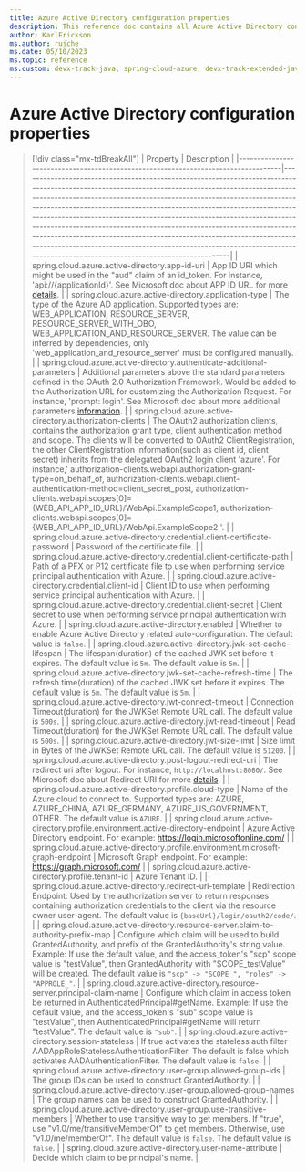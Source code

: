 ```yaml
---
title: Azure Active Directory configuration properties
description: This reference doc contains all Azure Active Directory configuration properties.
author: KarlErickson
ms.author: rujche
ms.date: 05/10/2023
ms.topic: reference
ms.custom: devx-track-java, spring-cloud-azure, devx-track-extended-java
---
```


# Azure Active Directory configuration properties

> [!div class="mx-tdBreakAll"]
> | Property                                                                          | Description                                                                                                                                                                                                                                                                                                                                                                                                                                                                                                                                                                                                                                             |
> |-----------------------------------------------------------------------------------|---------------------------------------------------------------------------------------------------------------------------------------------------------------------------------------------------------------------------------------------------------------------------------------------------------------------------------------------------------------------------------------------------------------------------------------------------------------------------------------------------------------------------------------------------------------------------------------------------------------------------------------------------------|
> | spring.cloud.azure.active-directory.app-id-uri                                    | App ID URI which might be used in the "aud" claim of an id_token. For instance, 'api://{applicationId}'. See Microsoft doc about APP ID URL for more [details](/azure/active-directory/develop/security-best-practices-for-app-registration#application-id-uri).                                                                                                                                                                                                                                                                                                                                                                |
> | spring.cloud.azure.active-directory.application-type                              | The type of the Azure AD application. Supported types are: WEB_APPLICATION, RESOURCE_SERVER, RESOURCE_SERVER_WITH_OBO, WEB_APPLICATION_AND_RESOURCE_SERVER. The value can be inferred by dependencies, only 'web_application_and_resource_server' must be configured manually.                                                                                                                                                                                                                                                                                                                                                                              |
> | spring.cloud.azure.active-directory.authenticate-additional-parameters            | Additional parameters above the standard parameters defined in the OAuth 2.0 Authorization Framework. Would be added to the Authorization URL for customizing the Authorization Request. For instance, 'prompt: login'. See Microsoft doc about more additional parameters [information](/azure/active-directory/develop/v2-oauth2-auth-code-flow#request-an-authorization-code).                                                                                                                                                                                                                                               |
> | spring.cloud.azure.active-directory.authorization-clients                         | The OAuth2 authorization clients, contains the authorization grant type, client authentication method and scope. The clients will be converted to OAuth2 ClientRegistration, the other ClientRegistration information(such as client id, client secret) inherits from the delegated OAuth2 login client 'azure'. For instance,' authorization-clients.webapi.authorization-grant-type=on_behalf_of, authorization-clients.webapi.client-authentication-method=client_secret_post, authorization-clients.webapi.scopes[0]={WEB_API_APP_ID_URL}/WebApi.ExampleScope1, authorization-clients.webapi.scopes[0]={WEB_API_APP_ID_URL}/WebApi.ExampleScope2 '. |
> | spring.cloud.azure.active-directory.credential.client-certificate-password        | Password of the certificate file.                                                                                                                                                                                                                                                                                                                                                                                                                                                                                                                                                                                                                       |
> | spring.cloud.azure.active-directory.credential.client-certificate-path            | Path of a PFX or P12 certificate file to use when performing service principal authentication with Azure.                                                                                                                                                                                                                                                                                                                                                                                                                                                                                                                                               |
> | spring.cloud.azure.active-directory.credential.client-id                          | Client ID to use when performing service principal authentication with Azure.                                                                                                                                                                                                                                                                                                                                                                                                                                                                                                                                                                           |
> | spring.cloud.azure.active-directory.credential.client-secret                      | Client secret to use when performing service principal authentication with Azure.                                                                                                                                                                                                                                                                                                                                                                                                                                                                                                                                                                       |
> | spring.cloud.azure.active-directory.enabled                                       | Whether to enable Azure Active Directory related auto-configuration. The default value is `false`.                                                                                                                                                                                                                                                                                                                                                                                                                                                                                                                                                      |
> | spring.cloud.azure.active-directory.jwk-set-cache-lifespan                        | The lifespan(duration) of the cached JWK set before it expires. The default value is `5m`. The default value is `5m`.                                                                                                                                                                                                                                                                                                                                                                                                                                                                                                                                   |
> | spring.cloud.azure.active-directory.jwk-set-cache-refresh-time                    | The refresh time(duration) of the cached JWK set before it expires. The default value is `5m`. The default value is `5m`.                                                                                                                                                                                                                                                                                                                                                                                                                                                                                                                               |
> | spring.cloud.azure.active-directory.jwt-connect-timeout                           | Connection Timeout(duration) for the JWKSet Remote URL call. The default value is `500s`.                                                                                                                                                                                                                                                                                                                                                                                                                                                                                                                                                               |
> | spring.cloud.azure.active-directory.jwt-read-timeout                              | Read Timeout(duration) for the JWKSet Remote URL call. The default value is `500s`.                                                                                                                                                                                                                                                                                                                                                                                                                                                                                                                                                                     |
> | spring.cloud.azure.active-directory.jwt-size-limit                                | Size limit in Bytes of the JWKSet Remote URL call. The default value is `51200`.                                                                                                                                                                                                                                                                                                                                                                                                                                                                                                                                                                        |
> | spring.cloud.azure.active-directory.post-logout-redirect-uri                      | The redirect uri after logout. For instance, `http://localhost:8080/`. See Microsoft doc about Redirect URI for more [details](/azure/active-directory/develop/security-best-practices-for-app-registration#redirect-uri).                                                                                                                                                                                                                                                                                                                                                                                                      |
> | spring.cloud.azure.active-directory.profile.cloud-type                            | Name of the Azure cloud to connect to. Supported types are: AZURE, AZURE_CHINA, AZURE_GERMANY, AZURE_US_GOVERNMENT, OTHER. The default value is `AZURE`.                                                                                                                                                                                                                                                                                                                                                                                                                                                                                                |
> | spring.cloud.azure.active-directory.profile.environment.active-directory-endpoint | Azure Active Directory endpoint. For example: https://login.microsoftonline.com/                                                                                                                                                                                                                                                                                                                                                                                                                                                                                                                                                                        |
> | spring.cloud.azure.active-directory.profile.environment.microsoft-graph-endpoint  | Microsoft Graph endpoint. For example: https://graph.microsoft.com/                                                                                                                                                                                                                                                                                                                                                                                                                                                                                                                                                                                     |
> | spring.cloud.azure.active-directory.profile.tenant-id                             | Azure Tenant ID.                                                                                                                                                                                                                                                                                                                                                                                                                                                                                                                                                                                                                                        |
> | spring.cloud.azure.active-directory.redirect-uri-template                         | Redirection Endpoint: Used by the authorization server to return responses containing authorization credentials to the client via the resource owner user-agent. The default value is `{baseUrl}/login/oauth2/code/`.                                                                                                                                                                                                                                                                                                                                                                                                                                   |
> | spring.cloud.azure.active-directory.resource-server.claim-to-authority-prefix-map | Configure which claim will be used to build GrantedAuthority, and prefix of the GrantedAuthority's string value. Example: If use the default value, and the access_token's "scp" scope value is "testValue", then GrantedAuthority with "SCOPE_testValue" will be created. The default value is `"scp" -> "SCOPE_", "roles" -> "APPROLE_"`.                                                                                                                                                                                                                                                                                                             |
> | spring.cloud.azure.active-directory.resource-server.principal-claim-name          | Configure which claim in access token be returned in AuthenticatedPrincipal#getName. Example: If use the default value, and the access_token's "sub" scope value is "testValue", then AuthenticatedPrincipal#getName will return "testValue". The default value is `"sub"`.                                                                                                                                                                                                                                                                                                                                                                             |
> | spring.cloud.azure.active-directory.session-stateless                             | If true activates the stateless auth filter AADAppRoleStatelessAuthenticationFilter. The default is false which activates AADAuthenticationFilter. The default value is `false`.                                                                                                                                                                                                                                                                                                                                                                                                                                                                        |
> | spring.cloud.azure.active-directory.user-group.allowed-group-ids                  | The group IDs can be used to construct GrantedAuthority.                                                                                                                                                                                                                                                                                                                                                                                                                                                                                                                                                                                                |
> | spring.cloud.azure.active-directory.user-group.allowed-group-names                | The group names can be used to construct GrantedAuthority.                                                                                                                                                                                                                                                                                                                                                                                                                                                                                                                                                                                              |
> | spring.cloud.azure.active-directory.user-group.use-transitive-members             | Whether to use transitive way to get members. If "true", use "v1.0/me/transitiveMemberOf" to get members. Otherwise, use "v1.0/me/memberOf". The default value is `false`. The default value is `false`.                                                                                                                                                                                                                                                                                                                                                                                                                                                |
> | spring.cloud.azure.active-directory.user-name-attribute                           | Decide which claim to be principal's name.                                                                                                                                                                                                                                                                                                                                                                                                                                                                                                                                                                                                              |
